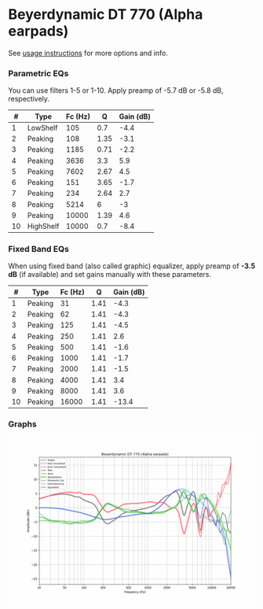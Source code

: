 # Beyerdynamic DT 770 (Alpha earpads)
See [usage instructions](https://github.com/jaakkopasanen/AutoEq#usage) for more options and info.

### Parametric EQs
You can use filters 1-5 or 1-10. Apply preamp of -5.7 dB or -5.8 dB, respectively.

|   # | Type      |   Fc (Hz) |    Q |   Gain (dB) |
|-----|-----------|-----------|------|-------------|
|   1 | LowShelf  |       105 | 0.7  |        -4.4 |
|   2 | Peaking   |       108 | 1.35 |        -3.1 |
|   3 | Peaking   |      1185 | 0.71 |        -2.2 |
|   4 | Peaking   |      3636 | 3.3  |         5.9 |
|   5 | Peaking   |      7602 | 2.67 |         4.5 |
|   6 | Peaking   |       151 | 3.65 |        -1.7 |
|   7 | Peaking   |       234 | 2.64 |         2.7 |
|   8 | Peaking   |      5214 | 6    |        -3   |
|   9 | Peaking   |     10000 | 1.39 |         4.6 |
|  10 | HighShelf |     10000 | 0.7  |        -8.4 |

### Fixed Band EQs
When using fixed band (also called graphic) equalizer, apply preamp of **-3.5 dB** (if available) and set gains manually with these parameters.

|   # | Type    |   Fc (Hz) |    Q |   Gain (dB) |
|-----|---------|-----------|------|-------------|
|   1 | Peaking |        31 | 1.41 |        -4.3 |
|   2 | Peaking |        62 | 1.41 |        -4.3 |
|   3 | Peaking |       125 | 1.41 |        -4.5 |
|   4 | Peaking |       250 | 1.41 |         2.6 |
|   5 | Peaking |       500 | 1.41 |        -1.6 |
|   6 | Peaking |      1000 | 1.41 |        -1.7 |
|   7 | Peaking |      2000 | 1.41 |        -1.5 |
|   8 | Peaking |      4000 | 1.41 |         3.4 |
|   9 | Peaking |      8000 | 1.41 |         3.6 |
|  10 | Peaking |     16000 | 1.41 |       -13.4 |

### Graphs
![](./Beyerdynamic%20DT%20770%20(Alpha%20earpads).png)
